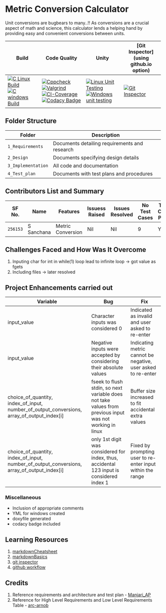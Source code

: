 # Metric Conversion Calculator

Unit conversions are bugbears to many..!! As conversions are a crucial aspect of math and science, this calculator lends a helping hand by providing easy and convenient conversions between units.

Build | Code Quality | Unity | [Git Inspector](using github.io option)
------|----------|-------|--------------
[![C Linux Build](https://github.com/Sanchana-2k/LTTS_C_MiniProject/actions/workflows/c-cpp.yml/badge.svg)](https://github.com/Sanchana-2k/LTTS_C_MiniProject/actions/workflows/c-cpp.yml) [![C windows Build](https://github.com/Sanchana-2k/LTTS_C_MiniProject/actions/workflows/windows-build.yml/badge.svg)](https://github.com/Sanchana-2k/LTTS_C_MiniProject/actions/workflows/windows-build.yml) | [![Cppcheck](https://github.com/Sanchana-2k/LTTS_C_MiniProject/actions/workflows/cppcheck.yml/badge.svg)](https://github.com/Sanchana-2k/LTTS_C_MiniProject/actions/workflows/cppcheck.yml) [![Valgrind](https://github.com/Sanchana-2k/LTTS_C_MiniProject/actions/workflows/dynamic-code-quality.yml/badge.svg)](https://github.com/Sanchana-2k/LTTS_C_MiniProject/actions/workflows/dynamic-code-quality.yml) [![CI-Coverage](https://github.com/Sanchana-2k/LTTS_C_MiniProject/actions/workflows/coverage.yml/badge.svg)](https://github.com/Sanchana-2k/LTTS_C_MiniProject/actions/workflows/coverage.yml) [![Codacy Badge](https://app.codacy.com/project/badge/Grade/3fa34cb3d58e4748a8a745ce7b1e8490)](https://www.codacy.com/gh/Sanchana-2k/LTTS_C_MiniProject/dashboard?utm_source=github.com&amp;utm_medium=referral&amp;utm_content=Sanchana-2k/LTTS_C_MiniProject&amp;utm_campaign=Badge_Grade) | [![Linux Unit Testing](https://github.com/Sanchana-2k/LTTS_C_MiniProject/actions/workflows/unity.yml/badge.svg)](https://github.com/Sanchana-2k/LTTS_C_MiniProject/actions/workflows/unity.yml) [![Windows unit testing](https://github.com/Sanchana-2k/LTTS_C_MiniProject/actions/workflows/windows-unity.yml/badge.svg)](https://github.com/Sanchana-2k/LTTS_C_MiniProject/actions/workflows/windows-unity.yml) | [![Git Inspector](https://github.com/Sanchana-2k/LTTS_C_MiniProject/actions/workflows/gitinspector.yml/badge.svg)](https://github.com/Sanchana-2k/LTTS_C_MiniProject/actions/workflows/gitinspector.yml)


## Folder Structure
Folder             | Description
-------------------| -----------------------------------------
`1_Requirements`   | Documents detailing requirements and research
`2_Design`         | Documents specifying design details
`3_Implementation` | All code and documentation
`4_Test_plan`      | Documents with test plans and procedures

## Contributors List and Summary

SF No. |  Name   |    Features    | Issuess Raised |Issues Resolved|No Test Cases|Test Case Pass
-------|---------|----------------|----------------|---------------|-------------|--------------
`256153` | S Sanchana  | Metric Conversion    | Nil     | Nil   |9   | YES    
   

## Challenges Faced and How Was It Overcome

1. Inputing char for int in while(1) loop lead to infinite loop -> got value as fgets
2. Including files -> later resolved

## Project Enhancements carried out
Variable | Bug | Fix
--- | --- | ----
input_value | Character inputs was considered 0 | Indicated as invalid and user asked to re-enter
input_value | Negative inputs were accepted by considering their absolute values | Indicating metric cannot be negative, user asked to re-enter
choice_of_quantity, index_of_input, number_of_output_conversions, array_of_output_index[i] | fseek to flush stdin, so next variable does not take values from previous input was not working in linux | Buffer size increased to fit accidental extra values
choice_of_quantity, index_of_input, number_of_output_conversions, array_of_output_index[i] | only 1st digit was considered for index, thus, accidental 123 input is considered index 1 | Fixed by prompting user to re-enter input within the range

### Miscellaneous
* Inclusion of appropriate comments
* YML for windows created
* doxyfile generated
* codacy badge included

## Learning Resources
1. [markdownCheatsheet](https://github.com/adam-p/markdown-here/wiki/Markdown-Cheatsheet)
2. [markdownBasics](https://guides.github.com/features/mastering-markdown/)
3. [git inspector](https://github.com/ejwa/gitinspector.git)
4. [github workflow](https://docs.github.com/en/actions/learn-github-action)

## Credits

1. Reference requirements and architecture and test plan - [Manjari_AP](https://github.com/256152/Mini_Project_1_April_2021.git)
2. Reference for High Level Requirements and Low Level Requirements Table - [arc-arnob](https://github.com/arc-arnob/LnT_Mini_Project.git)

